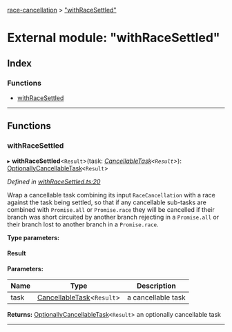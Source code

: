 [race-cancellation](../README.md) > ["withRaceSettled"](../modules/_withracesettled_.md)

# External module: "withRaceSettled"

## Index

### Functions

* [withRaceSettled](_withracesettled_.md#withracesettled)

---

## Functions

<a id="withracesettled"></a>

###  withRaceSettled

▸ **withRaceSettled**<`Result`>(task: *[CancellableTask](_interfaces_.md#cancellabletask)<`Result`>*): [OptionallyCancellableTask](_interfaces_.md#optionallycancellabletask)<`Result`>

*Defined in [withRaceSettled.ts:20](https://github.com/lynchbomb/race-cancellation/blob/c640e1a/src/withRaceSettled.ts#L20)*

Wrap a cancellable task combining its input `RaceCancellation` with a race against the task being settled, so that if any cancellable sub-tasks are combined with `Promise.all` or `Promise.race` they will be cancelled if their branch was short circuited by another branch rejecting in a `Promise.all` or their branch lost to another branch in a `Promise.race`.

**Type parameters:**

#### Result 
**Parameters:**

| Name | Type | Description |
| ------ | ------ | ------ |
| task | [CancellableTask](_interfaces_.md#cancellabletask)<`Result`> |  a cancellable task |

**Returns:** [OptionallyCancellableTask](_interfaces_.md#optionallycancellabletask)<`Result`>
an optionally cancellable task

___

